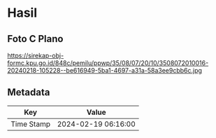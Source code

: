 # Hasil

## Foto C Plano

https://sirekap-obj-formc.kpu.go.id/848c/pemilu/ppwp/35/08/07/20/10/3508072010016-20240218-105228--be616949-5ba1-4697-a31a-58a3ee9cbb6c.jpg


## Metadata

| Key        | Value               |
| ---------- | ------------------- |
| Time Stamp | 2024-02-19 06:16:00 |




